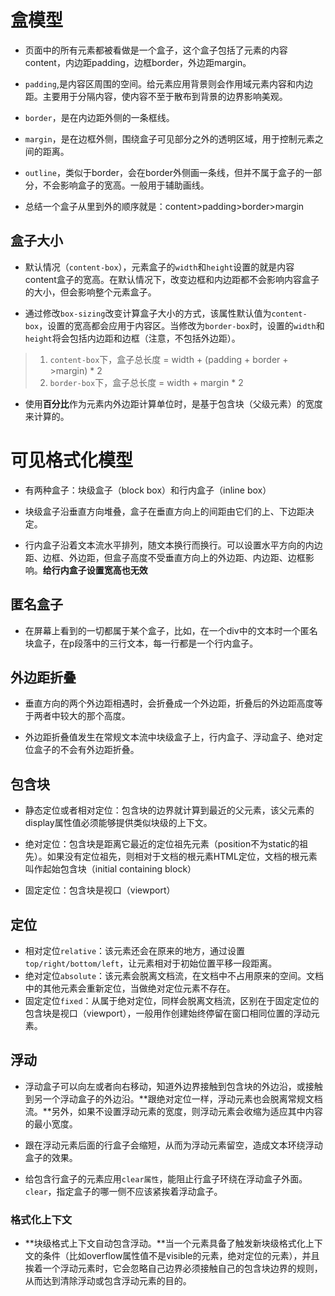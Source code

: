 # 盒模型

- 页面中的所有元素都被看做是一个盒子，这个盒子包括了元素的内容content，内边距padding，边框border，外边距margin。

- `padding`,是内容区周围的空间。给元素应用背景则会作用域元素内容和内边距。主要用于分隔内容，使内容不至于散布到背景的边界影响美观。

- `border`，是在内边距外侧的一条框线。

- `margin`，是在边框外侧，围绕盒子可见部分之外的透明区域，用于控制元素之间的距离。

- `outline`，类似于border，会在border外侧画一条线，但并不属于盒子的一部分，不会影响盒子的宽高。一般用于辅助画线。

- 总结一个盒子从里到外的顺序就是：content>padding>border>margin

## 盒子大小

- 默认情况（`content-box`），元素盒子的`width`和`height`设置的就是内容content盒子的宽高。在默认情况下，改变边框和内边距都不会影响内容盒子的大小，但会影响整个元素盒子。

- 通过修改`box-sizing`改变计算盒子大小的方式，该属性默认值为`content-box`，设置的宽高都会应用于内容区。当修改为`border-box`时，设置的`width`和`height`将会包括内边距和边框（注意，不包括外边距）。

>1. `content-box`下，盒子总长度 = width + (padding + border + >margin) * 2
>2. `border-box`下，盒子总长度 = width + margin * 2

- 使用**百分比**作为元素内外边距计算单位时，是基于包含块（父级元素）的宽度来计算的。

# 可见格式化模型

- 有两种盒子：块级盒子（block box）和行内盒子（inline box）

- 块级盒子沿垂直方向堆叠，盒子在垂直方向上的间距由它们的上、下边距决定。

- 行内盒子沿着文本流水平排列，随文本换行而换行。可以设置水平方向的内边距、边框、外边距，但盒子高度不受垂直方向上的外边距、内边距、边框影响。**给行内盒子设置宽高也无效**

## 匿名盒子

- 在屏幕上看到的一切都属于某个盒子，比如，在一个div中的文本时一个匿名块盒子，在p段落中的三行文本，每一行都是一个行内盒子。

## 外边距折叠

- 垂直方向的两个外边距相遇时，会折叠成一个外边距，折叠后的外边距高度等于两者中较大的那个高度。

- 外边距折叠值发生在常规文本流中块级盒子上，行内盒子、浮动盒子、绝对定位盒子的不会有外边距折叠。

## 包含块

- 静态定位或者相对定位：包含块的边界就计算到最近的父元素，该父元素的display属性值必须能够提供类似块级的上下文。

- 绝对定位：包含块是距离它最近的定位祖先元素（position不为static的祖先）。如果没有定位祖先，则相对于文档的根元素HTML定位，文档的根元素叫作起始包含块（initial containing block）

- 固定定位：包含块是视口（viewport）

## 定位

- 相对定位`relative`：该元素还会在原来的地方，通过设置`top/right/bottom/left`，让元素相对于初始位置平移一段距离。
- 绝对定位`absolute`：该元素会脱离文档流，在文档中不占用原来的空间。文档中的其他元素会重新定位，当做绝对定位元素不存在。
- 固定定位`fixed`：从属于绝对定位，同样会脱离文档流，区别在于固定定位的包含块是视口（viewport），一般用作创建始终停留在窗口相同位置的浮动元素。

## 浮动

- 浮动盒子可以向左或者向右移动，知道外边界接触到包含块的外边沿，或接触到另一个浮动盒子的外边沿。**跟绝对定位一样，浮动元素也会脱离常规文档流。**另外，如果不设置浮动元素的宽度，则浮动元素会收缩为适应其中内容的最小宽度。

- 跟在浮动元素后面的行盒子会缩短，从而为浮动元素留空，造成文本环绕浮动盒子的效果。

- 给包含行盒子的元素应用`clear属性`，能阻止行盒子环绕在浮动盒子外面。`clear`，指定盒子的哪一侧不应该紧挨着浮动盒子。

### 格式化上下文

- **块级格式上下文自动包含浮动。**当一个元素具备了触发新块级格式化上下文的条件（比如overflow属性值不是visible的元素，绝对定位的元素），并且挨着一个浮动元素时，它会忽略自己边界必须接触自己的包含块边界的规则，从而达到清除浮动或包含浮动元素的目的。